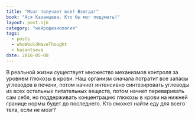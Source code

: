 ```yaml
---
title: "Мозг получает все! Всегда!"
book: "Ася Казанцева. Кто бы мог подумать!"
layout: post.njk
category: "нейрофизиология"
tags:
  - posts
  - whoWouldHaveThought
  - kazantseva
date: 2016-05-08
---
```


В реальной жизни существует множество механизмов контроля за уровнем глюкозы в крови. Наш организм сначала потратит все запасы углеводов в печени, потом начнет интенсивно синтезировать углеводы из всех остальных питательных веществ, потом начнет переваривать сам себя, но поддерживать концентрацию глюкозы в крови на нижней границе нормы будет до последнего. Кто сможет найти еду для всего тела, если не мозг?
